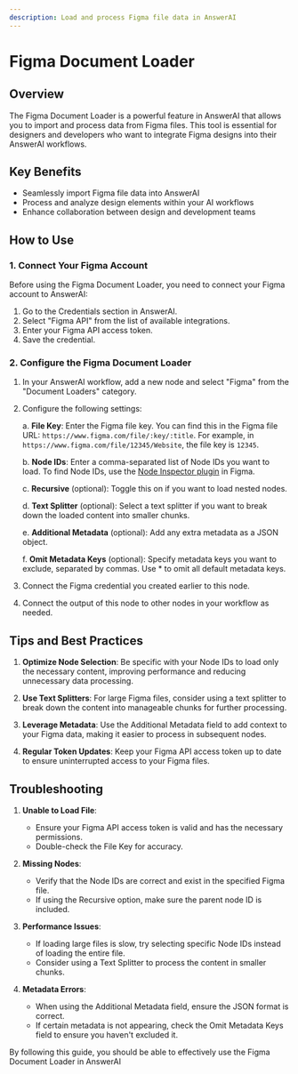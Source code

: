 ```yaml
---
description: Load and process Figma file data in AnswerAI
---
```


# Figma Document Loader

## Overview

The Figma Document Loader is a powerful feature in AnswerAI that allows you to import and process data from Figma files. This tool is essential for designers and developers who want to integrate Figma designs into their AnswerAI workflows.

## Key Benefits

- Seamlessly import Figma file data into AnswerAI
- Process and analyze design elements within your AI workflows
- Enhance collaboration between design and development teams

## How to Use

### 1. Connect Your Figma Account

Before using the Figma Document Loader, you need to connect your Figma account to AnswerAI:

1. Go to the Credentials section in AnswerAI.
2. Select "Figma API" from the list of available integrations.
3. Enter your Figma API access token.
4. Save the credential.

<!-- TODO: Screenshot of the Credentials section with Figma API selected -->

### 2. Configure the Figma Document Loader

1. In your AnswerAI workflow, add a new node and select "Figma" from the "Document Loaders" category.
2. Configure the following settings:

   a. **File Key**: Enter the Figma file key. You can find this in the Figma file URL: `https://www.figma.com/file/:key/:title`. For example, in `https://www.figma.com/file/12345/Website`, the file key is `12345`.

   b. **Node IDs**: Enter a comma-separated list of Node IDs you want to load. To find Node IDs, use the [Node Inspector plugin](https://www.figma.com/community/plugin/758276196886757462/Node-Inspector) in Figma.

   c. **Recursive** (optional): Toggle this on if you want to load nested nodes.

   d. **Text Splitter** (optional): Select a text splitter if you want to break down the loaded content into smaller chunks.

   e. **Additional Metadata** (optional): Add any extra metadata as a JSON object.

   f. **Omit Metadata Keys** (optional): Specify metadata keys you want to exclude, separated by commas. Use * to omit all default metadata keys.

<!-- TODO: Screenshot of the Figma Document Loader configuration panel -->

3. Connect the Figma credential you created earlier to this node.

4. Connect the output of this node to other nodes in your workflow as needed.

## Tips and Best Practices

1. **Optimize Node Selection**: Be specific with your Node IDs to load only the necessary content, improving performance and reducing unnecessary data processing.

2. **Use Text Splitters**: For large Figma files, consider using a text splitter to break down the content into manageable chunks for further processing.

3. **Leverage Metadata**: Use the Additional Metadata field to add context to your Figma data, making it easier to process in subsequent nodes.

4. **Regular Token Updates**: Keep your Figma API access token up to date to ensure uninterrupted access to your Figma files.

## Troubleshooting

1. **Unable to Load File**:
   - Ensure your Figma API access token is valid and has the necessary permissions.
   - Double-check the File Key for accuracy.

2. **Missing Nodes**:
   - Verify that the Node IDs are correct and exist in the specified Figma file.
   - If using the Recursive option, make sure the parent node ID is included.

3. **Performance Issues**:
   - If loading large files is slow, try selecting specific Node IDs instead of loading the entire file.
   - Consider using a Text Splitter to process the content in smaller chunks.

4. **Metadata Errors**:
   - When using the Additional Metadata field, ensure the JSON format is correct.
   - If certain metadata is not appearing, check the Omit Metadata Keys field to ensure you haven't excluded it.

By following this guide, you should be able to effectively use the Figma Document Loader in AnswerAI
